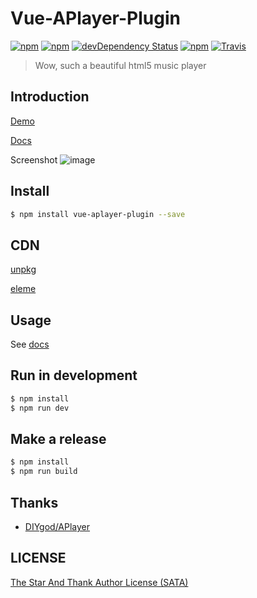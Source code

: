 # Vue-APlayer-Plugin

[![npm](https://img.shields.io/npm/v/vue-aplayer-plugin.svg)](https://www.npmjs.com/package/vue-aplayer-plugin)
[![npm](https://img.shields.io/npm/l/vue-aplayer-plugin.svg)](https://github.com/MoeFE/vue-aplayer/blob/master/LICENSE)
[![devDependency Status](https://img.shields.io/david/MoeFE/vue-aplayer.svg)](https://david-dm.org/MoeFE/vue-aplayer#info=devDependencies)
[![npm](https://img.shields.io/npm/dt/vue-aplayer-plugin.svg)](https://www.npmjs.com/package/vue-aplayer-plugin)
[![Travis](https://img.shields.io/travis/MoePlayer/vue-aplayer.svg)](https://travis-ci.org/MoeFE/vue-aplayer)

> Wow, such a beautiful html5 music player

## Introduction

[Demo](http://aplayer.quq.cat)

[Docs](http://aplayer.quq.cat/docs)

Screenshot
![image](http://i4.piimg.com/549484/3b745f3ef9292633.png)

## Install

```bash
$ npm install vue-aplayer-plugin --save
```

## CDN

[unpkg](https://unpkg.com/vue-aplayer-plugin)

[eleme](https://npm.elemecdn.com/vue-aplayer-plugin@1.0.0/dist/APlayer.min.js)

## Usage

See [docs](http://aplayer.quq.cat/docs)

## Run in development

```bash
$ npm install
$ npm run dev
```

## Make a release

```bash
$ npm install
$ npm run build
```

## Thanks

- [DIYgod/APlayer](https://github.com/DIYgod/APlayer)

## LICENSE

[The Star And Thank Author License (SATA)](https://github.com/MoeFE/vue-aplayer/blob/master/LICENSE)
